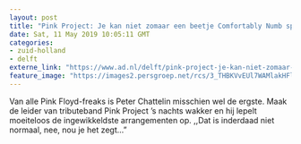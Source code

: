 ```yaml
---
layout: post
title: "Pink Project: Je kan niet zomaar een beetje Comfortably Numb spelen, snap je?"
date: Sat, 11 May 2019 10:05:11 GMT
categories: 
- zuid-holland 
- delft 
externe_link: "https://www.ad.nl/delft/pink-project-je-kan-niet-zomaar-een-beetje-comfortably-numb-spelen-snap-je~a07692c8/"
feature_image: "https://images2.persgroep.net/rcs/3_THBKVvEUl7WAMlakHFlzNuxdE/diocontent/147815431/_fitwidth/400/?appId=21791a8992982cd8da851550a453bd7f&quality=0.7"
---
```


Van alle Pink Floyd-freaks is Peter Chattelin misschien wel de ergste. Maak de leider van tributeband Pink Project ’s nachts wakker en hij lepelt moeiteloos de ingewikkeldste arrangementen op. ,,Dat is inderdaad niet normaal, nee, nou je het zegt...”
